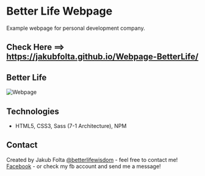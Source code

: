 # Better Life Webpage
Example webpage for personal development company. 

## Check Here ==> https://jakubfolta.github.io/Webpage-BetterLife/

## Better Life
![Webpage](./images/BetterLife.jpg)

## Technologies
* HTML5, CSS3, Sass (7-1 Architecture), NPM

## Contact
Created by Jakub Folta [@betterlifewisdom](https://www.betterlifewisdom.com/) - feel free to contact me!<br/>
[Facebook](https://www.facebook.com/jakub.folta.58) - or check my fb account and send me a message!
